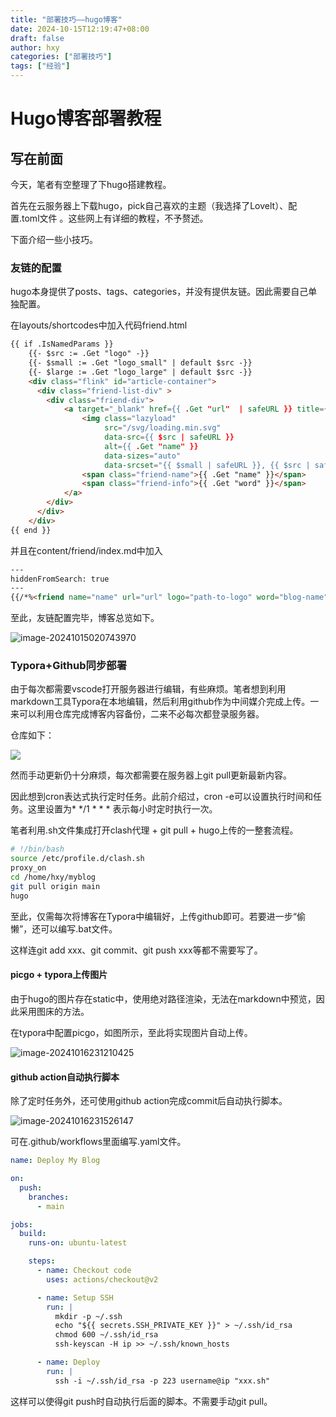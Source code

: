 ```yaml
---
title: "部署技巧——hugo博客"
date: 2024-10-15T12:19:47+08:00
draft: false
author: hxy
categories: ["部署技巧"]
tags: ["经验"]
---
```


# Hugo博客部署教程

## 写在前面

今天，笔者有空整理了下hugo搭建教程。

首先在云服务器上下载hugo，pick自己喜欢的主题（我选择了Lovelt）、配置.toml文件 。这些网上有详细的教程，不予赘述。

下面介绍一些小技巧。

### 友链的配置

hugo本身提供了posts、tags、categories，并没有提供友链。因此需要自己单独配置。

在layouts/shortcodes中加入代码friend.html

```html
{{ if .IsNamedParams }}
    {{- $src := .Get "logo" -}}
    {{- $small := .Get "logo_small" | default $src -}}
    {{- $large := .Get "logo_large" | default $src -}}
    <div class="flink" id="article-container">
      <div class="friend-list-div" >
        <div class="friend-div">
            <a target="_blank" href={{ .Get "url"  | safeURL }} title={{ .Get "name" }} >
                <img class="lazyload"
                     src="/svg/loading.min.svg"
                     data-src={{ $src | safeURL }}
                     alt={{ .Get "name" }}
                     data-sizes="auto"
                     data-srcset="{{ $small | safeURL }}, {{ $src | safeURL }} 1.5x, {{ $large | safeURL }} 2x" />
                <span class="friend-name">{{ .Get "name" }}</span>
                <span class="friend-info">{{ .Get "word" }}</span>
            </a>
        </div>
      </div>
    </div>
{{ end }}
```

并且在content/friend/index.md中加入

```html
---
hiddenFromSearch: true
---
{{/*%<friend name="name" url="url" logo="path-to-logo" word="blog-name">%*/}}
```

至此，友链配置完毕，博客总览如下。

![image-20241015020743970](https://image.familystudy.cn/image/generic/image-20241015020743970.png)

### Typora+Github同步部署

由于每次都需要vscode打开服务器进行编辑，有些麻烦。笔者想到利用markdown工具Typora在本地编辑，然后利用github作为中间媒介完成上传。一来可以利用仓库完成博客内容备份，二来不必每次都登录服务器。

仓库如下：

![](https://image.familystudy.cn/image/generic/image-20241015015634271.png)

然而手动更新仍十分麻烦，每次都需要在服务器上git pull更新最新内容。

因此想到cron表达式执行定时任务。此前介绍过，cron -e可以设置执行时间和任务。这里设置为* */1 * * * 表示每小时定时执行一次。

笔者利用.sh文件集成打开clash代理 + git pull + hugo上传的一整套流程。

```sh
# !/bin/bash
source /etc/profile.d/clash.sh
proxy_on
cd /home/hxy/myblog
git pull origin main
hugo
```

至此，仅需每次将博客在Typora中编辑好，上传github即可。若要进一步“偷懒”，还可以编写.bat文件。

这样连git add xxx、git commit、git push xxx等都不需要写了。

#### picgo + typora上传图片

由于hugo的图片存在static中，使用绝对路径渲染，无法在markdown中预览，因此采用图床的方法。

在typora中配置picgo，如图所示，至此将实现图片自动上传。

![image-20241016231210425](https://image.familystudy.cn/image/generic/image-20241016231210425.png)

#### github action自动执行脚本

除了定时任务外，还可使用github action完成commit后自动执行脚本。

![image-20241016231526147](https://image.familystudy.cn/image/generic/image-20241016231526147.png)

可在.github/workflows里面编写.yaml文件。

```yaml
name: Deploy My Blog

on:
  push:
    branches:
      - main

jobs:
  build:
    runs-on: ubuntu-latest

    steps:
      - name: Checkout code
        uses: actions/checkout@v2

      - name: Setup SSH
        run: |
          mkdir -p ~/.ssh
          echo "${{ secrets.SSH_PRIVATE_KEY }}" > ~/.ssh/id_rsa
          chmod 600 ~/.ssh/id_rsa
          ssh-keyscan -H ip >> ~/.ssh/known_hosts

      - name: Deploy
        run: |
          ssh -i ~/.ssh/id_rsa -p 223 username@ip "xxx.sh"
```

这样可以使得git push时自动执行后面的脚本。不需要手动git pull。
